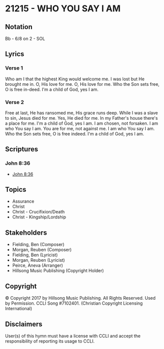 # 21215 - WHO YOU SAY I AM

## Notation

Bb - 6/8 on 2 - SOL

## Lyrics

### Verse 1

Who am I that the highest King would welcome me. I was lost but He brought me in. O, His love for me. O, His love for me. Who the Son sets free, O is free in-deed. I'm a child of God, yes I am.

### Verse 2

Free at last, He has ransomed me, His grace runs deep. While I was a slave to sin, Jesus died for me. Yes, He died for me. In my Father's house there's a place for me. I'm a child of God, yes I am. I am chosen, not forsaken. I am who You say I am. You are for me, not against me. I am who You say I am. Who the Son sets free, O is free indeed. I'm a child of God, yes I am.


## Scriptures

### John 8:36

- [John 8:36](https://www.biblegateway.com/passage/?search=John%208%3A36)


## Topics

- Assurance
- Christ
- Christ - Crucifixion/Death
- Christ - Kingship/Lordship

## Stakeholders

- Fielding, Ben (Composer)
- Morgan, Reuben (Composer)
- Fielding, Ben (Lyricist)
- Morgan, Reuben (Lyricist)
- Peirce, Aneva (Arranger)
- Hillsong Music Publishing (Copyright Holder)

## Copyright

© Copyright 2017 by Hillsong Music Publishing. All Rights Reserved. Used by Permission. CCLI Song #7102401.
(Christian Copyright Licensing International)

## Disclaimers

User(s) of this hymn must have a license with CCLI and accept the responsibility of reporting its usage to CCLI.

